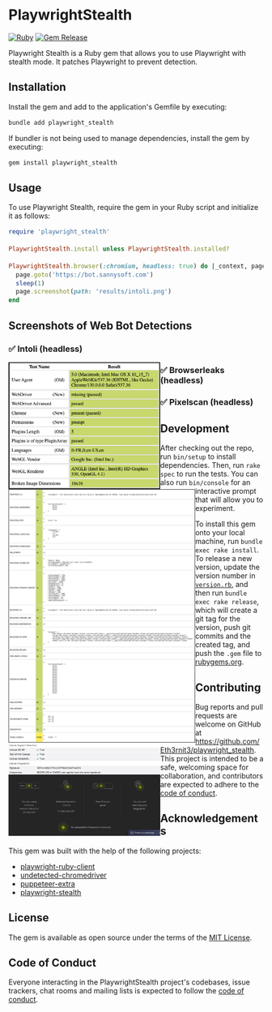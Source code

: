 # PlaywrightStealth
[![Ruby](https://github.com/Eth3rnit3/playwright_stealth/actions/workflows/main.yml/badge.svg)](https://github.com/Eth3rnit3/playwright_stealth/actions/workflows/main.yml)
[![Gem Release](https://github.com/Eth3rnit3/playwright_stealth/actions/workflows/release.yml/badge.svg)](https://github.com/Eth3rnit3/playwright_stealth/actions/workflows/release.yml)

Playwright Stealth is a Ruby gem that allows you to use Playwright with stealth mode. It patches Playwright to prevent detection.

## Installation

Install the gem and add to the application's Gemfile by executing:

```bash
bundle add playwright_stealth
```

If bundler is not being used to manage dependencies, install the gem by executing:

```bash
gem install playwright_stealth
```

## Usage

To use Playwright Stealth, require the gem in your Ruby script and initialize it as follows:

```ruby
require 'playwright_stealth'

PlaywrightStealth.install unless PlaywrightStealth.installed?

PlaywrightStealth.browser(:chromium, headless: true) do |_context, page|
  page.goto('https://bot.sannysoft.com')
  sleep(1)
  page.screenshot(path: 'results/intoli.png')
end
```

## Screenshots of Web Bot Detections
### ✅ Intoli (headless)
<p align="center">
  <img align="left" width="300" src="results/intoli.png">
  <img align="left" height="500" src="results/intoli2.png">
</p>

### ✅ Browserleaks (headless)
<p align="center">
  <img align="left" width="300" src="results/browserleaks.png">
</p>

### ✅ Pixelscan (headless)
<p align="center">
  <img align="left" width="300" src="results/pixelscan.png">
</p>

## Development

After checking out the repo, run `bin/setup` to install dependencies. Then, run `rake spec` to run the tests. You can also run `bin/console` for an interactive prompt that will allow you to experiment.

To install this gem onto your local machine, run `bundle exec rake install`. To release a new version, update the version number in [`version.rb`](lib/playwright_stealth/version.rb), and then run `bundle exec rake release`, which will create a git tag for the version, push git commits and the created tag, and push the `.gem` file to [rubygems.org](https://rubygems.org).

## Contributing

Bug reports and pull requests are welcome on GitHub at https://github.com/Eth3rnit3/playwright_stealth. This project is intended to be a safe, welcoming space for collaboration, and contributors are expected to adhere to the [code of conduct](https://github.com/Eth3rnit3/playwright_stealth/blob/master/CODE_OF_CONDUCT.md).

## Acknowledgements

This gem was built with the help of the following projects:

- [playwright-ruby-client](https://github.com/YusukeIwaki/playwright-ruby-client)
- [undetected-chromedriver](https://github.com/ultrafunkamsterdam/undetected-chromedriver)
- [puppeteer-extra](https://github.com/berstend/puppeteer-extra)
- [playwright-stealth](https://github.com/Granitosaurus/playwright-stealth)

## License

The gem is available as open source under the terms of the [MIT License](https://opensource.org/licenses/MIT).

## Code of Conduct

Everyone interacting in the PlaywrightStealth project's codebases, issue trackers, chat rooms and mailing lists is expected to follow the [code of conduct](https://github.com/Eth3rnit3/playwright_stealth/blob/master/CODE_OF_CONDUCT.md).
